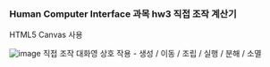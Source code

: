 ### Human Computer Interface 과목 hw3 직접 조작 계산기
HTML5 Canvas 사용

![image](https://user-images.githubusercontent.com/73420533/123223302-bf8d5800-d50b-11eb-9551-36e142c370a8.png)
직접 조작 대화영 상호 작용 - 생성 / 이동 / 조립 / 실행 / 분해 / 소멸
